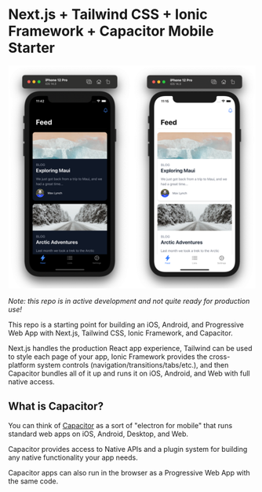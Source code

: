 # Next.js + Tailwind CSS + Ionic Framework + Capacitor Mobile Starter

![Screenshot](./screenshot.png)

_Note: this repo is in active development and not quite ready for production use!_

This repo is a starting point for building an iOS, Android, and Progressive Web App with Next.js, Tailwind CSS, Ionic Framework, and Capacitor.

Next.js handles the production React app experience, Tailwind can be used to style each page of your app, Ionic Framework provides the cross-platform system controls (navigation/transitions/tabs/etc.), and then Capacitor bundles all of it up and runs it on iOS, Android, and Web with full native access.

## What is Capacitor?

You can think of [Capacitor](https://capacitorjs.com/) as a sort of "electron for mobile" that runs standard web apps on iOS, Android, Desktop, and Web.

Capacitor provides access to Native APIs and a plugin system for building any native functionality your app needs.

Capacitor apps can also run in the browser as a Progressive Web App with the same code.
